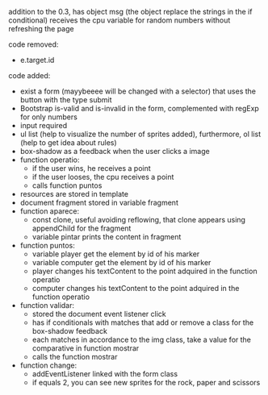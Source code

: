 addition to the 0.3, has object msg (the object replace the strings in the if conditional) receives the cpu variable for random numbers without refreshing the page

code removed:
- e.target.id

code added:
- exist a form (mayybeeee will be changed with a selector) that uses the button with the type submit
- Bootstrap is-valid and is-invalid in the form, complemented with regExp for only numbers
- input required
- ul list (help to visualize the number of sprites added), furthermore, ol list (help to get idea about rules)
- box-shadow as a feedback when the user clicks a image
- function operatio:
  - if the user wins, he receives a point
  - if the user looses, the cpu receives a point
  - calls function puntos
- resources are stored in template
- document fragment stored in variable fragment
- function aparece:
  - const clone, useful avoiding reflowing, that clone appears using appendChild for the fragment
  - variable pintar prints the content in fragment
- function puntos:
  - variable player get the element by id of his marker
  - variable computer get the element by id of his marker
  - player changes his textContent to the point adquired in the function operatio
  - computer changes his textContent to the point adquired in the function operatio
- function validar:
  - stored the document event listener click
  - has if conditionals with matches that add or remove a class for the box-shadow feedback
  - each matches in accordance to the img class, take a value for the comparative in function mostrar 
  - calls the function mostrar
- function change:
  - addEventListener linked with the form class
  - if equals 2, you can see new sprites for the rock, paper and scissors

